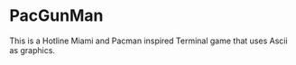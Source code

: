 # PacGunMan

This is a Hotline Miami and Pacman inspired Terminal game that uses Ascii as graphics.
